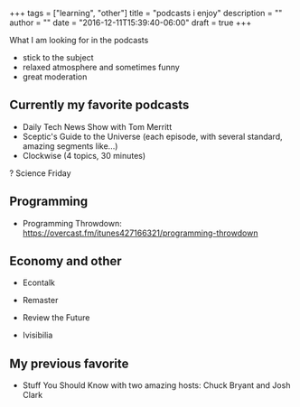 +++
tags = ["learning", "other"]
title = "podcasts i enjoy"
description = ""
author = ""
date = "2016-12-11T15:39:40-06:00"
draft = true
+++

What I am looking for in the podcasts
- stick to the subject
- relaxed atmosphere and sometimes funny
- great moderation

## Currently my favorite podcasts

- Daily Tech News Show with Tom Merritt
- Sceptic's Guide to the Universe (each episode, with several standard, amazing segments like...)
- Clockwise (4 topics, 30 minutes)

? Science Friday

## Programming
* Programming Throwdown: https://overcast.fm/itunes427166321/programming-throwdown

## Economy and other

- Econtalk
- Remaster

- Review the Future
- Ivisibilia

## My previous favorite

- Stuff You Should Know with two amazing hosts: Chuck Bryant and Josh Clark
